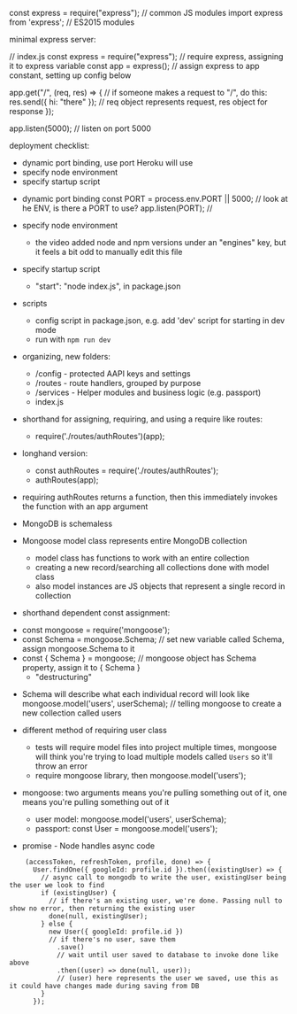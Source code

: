 const express = require("express"); // common JS modules
import express from 'express'; // ES2015 modules

minimal express server:

// index.js
const express = require("express"); // require express, assigning it to express variable
const app = express(); // assign express to app constant, setting up config below

app.get("/", (req, res) => { // if someone makes a request to "/", do this:
res.send({ hi: "there" }); // req object represents request, res object for response
});

app.listen(5000); // listen on port 5000

deployment checklist:

- dynamic port binding, use port Heroku will use
- specify node environment
- specify startup script

* dynamic port binding
  const PORT = process.env.PORT || 5000; // look at he ENV, is there a PORT to use?
  app.listen(PORT); //

* specify node environment

  - the video added node and npm versions under an "engines" key, but it feels a bit odd to manually edit this file

* specify startup script

  - "start": "node index.js", in package.json

* scripts
  - config script in package.json, e.g. add 'dev' script for starting in dev mode
  - run with `npm run dev`

- organizing, new folders:

  - /config - protected AAPI keys and settings
  - /routes - route handlers, grouped by purpose
  - /services - Helper modules and business logic (e.g. passport)
  - index.js

- shorthand for assigning, requiring, and using a require like routes:
  - require('./routes/authRoutes')(app);
- longhand version:

  - const authRoutes = require('./routes/authRoutes');
  - authRoutes(app);

- requiring authRoutes returns a function, then this immediately invokes the function with an app argument

* MongoDB is schemaless
* Mongoose model class represents entire MongoDB collection

  - model class has functions to work with an entire collection
  - creating a new record/searching all collections done with model class
  - also model instances are JS objects that represent a single record in collection

* shorthand dependent const assignment:

- const mongoose = require('mongoose');
- const Schema = mongoose.Schema; // set new variable called Schema, assign mongoose.Schema to it
- const { Schema } = mongoose; // mongoose object has Schema property, assign it to { Schema }
  - "destructuring"

* Schema will describe what each individual record will look like
  mongoose.model('users', userSchema); // telling mongoose to create a new collection called users

* different method of requiring user class

  - tests will require model files into project multiple times, mongoose will think you're trying to load multiple models called `Users` so it'll throw an error

  * require mongoose library, then mongoose.model('users');

* mongoose: two arguments means you're pulling something out of it, one means you're pulling something out of it

  - user model: mongoose.model('users', userSchema);
  - passport: const User = mongoose.model('users');

* promise - Node handles async code

```
    (accessToken, refreshToken, profile, done) => {
      User.findOne({ googleId: profile.id }).then((existingUser) => {
        // async call to mongodb to write the user, existingUser being the user we look to find
        if (existingUser) {
          // if there's an existing user, we're done. Passing null to show no error, then returning the existing user
          done(null, existingUser);
        } else {
          new User({ googleId: profile.id })
          // if there's no user, save them
            .save()
            // wait until user saved to database to invoke done like above
            .then((user) => done(null, user));
            // (user) here represents the user we saved, use this as it could have changes made during saving from DB
        }
      });
```
